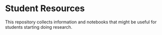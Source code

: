# Student Resources

This repository collects information and notebooks that might be useful for students starting doing research.
